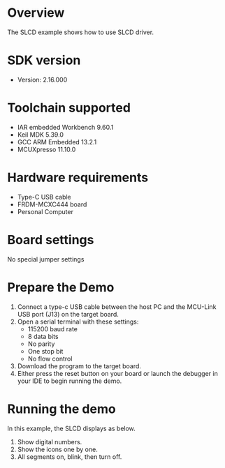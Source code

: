 Overview
========

The SLCD example shows how to use SLCD driver.

SDK version
===========
- Version: 2.16.000

Toolchain supported
===================
- IAR embedded Workbench  9.60.1
- Keil MDK  5.39.0
- GCC ARM Embedded  13.2.1
- MCUXpresso  11.10.0

Hardware requirements
=====================
- Type-C USB cable
- FRDM-MCXC444 board
- Personal Computer

Board settings
==============
No special jumper settings

Prepare the Demo
================
1. Connect a type-c USB cable between the host PC and the MCU-Link USB port (J13) on the target board.
2. Open a serial terminal with these settings:
    - 115200 baud rate
    - 8 data bits
    - No parity
    - One stop bit
    - No flow control
3.  Download the program to the target board.
4.  Either press the reset button on your board or launch the debugger in your IDE to begin running the demo.

Running the demo
================

In this example, the SLCD displays as below.
1. Show digital numbers.
2. Show the icons one by one.
3. All segments on, blink, then turn off.
